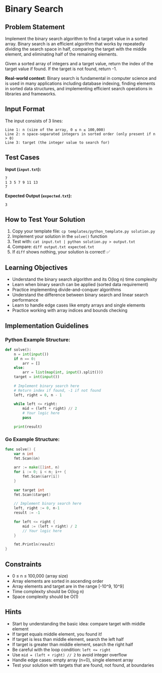 # Binary Search

## Problem Statement

Implement the binary search algorithm to find a target value in a sorted array. Binary search is an efficient algorithm that works by repeatedly dividing the search space in half, comparing the target with the middle element, and eliminating half of the remaining elements.

Given a sorted array of integers and a target value, return the index of the target value if found. If the target is not found, return -1.

**Real-world context**: Binary search is fundamental in computer science and is used in many applications including database indexing, finding elements in sorted data structures, and implementing efficient search operations in libraries and frameworks.

## Input Format

The input consists of 3 lines:
```
Line 1: n (size of the array, 0 ≤ n ≤ 100,000)
Line 2: n space-separated integers in sorted order (only present if n > 0)
Line 3: target (the integer value to search for)
```

## Test Cases
**Input (`input.txt`):**
```
7
1 3 5 7 9 11 13
7
```

**Expected Output (`expected.txt`):**
```
3
```

## How to Test Your Solution
1. Copy your template file: `cp templates/python_template.py solution.py`
2. Implement your solution in the `solve()` function
3. Test with: `cat input.txt | python solution.py > output.txt`
4. Compare: `diff output.txt expected.txt`
5. If `diff` shows nothing, your solution is correct! ✅

## Learning Objectives
- Understand the binary search algorithm and its O(log n) time complexity
- Learn when binary search can be applied (sorted data requirement)
- Practice implementing divide-and-conquer algorithms
- Understand the difference between binary search and linear search performance
- Learn to handle edge cases like empty arrays and single elements
- Practice working with array indices and bounds checking

## Implementation Guidelines
### Python Example Structure:
```python
def solve():
    n = int(input())
    if n == 0:
        arr = []
    else:
        arr = list(map(int, input().split()))
    target = int(input())
    
    # Implement binary search here
    # Return index if found, -1 if not found
    left, right = 0, n - 1
    
    while left <= right:
        mid = (left + right) // 2
        # Your logic here
        pass
    
    print(result)
```

### Go Example Structure:
```go
func solve() {
    var n int
    fmt.Scan(&n)
    
    arr := make([]int, n)
    for i := 0; i < n; i++ {
        fmt.Scan(&arr[i])
    }
    
    var target int
    fmt.Scan(&target)
    
    // Implement binary search here
    left, right := 0, n-1
    result := -1
    
    for left <= right {
        mid := (left + right) / 2
        // Your logic here
    }
    
    fmt.Println(result)
}
```

## Constraints
- 0 ≤ n ≤ 100,000 (array size)
- Array elements are sorted in ascending order
- Array elements and target are in the range [-10^9, 10^9]
- Time complexity should be O(log n)
- Space complexity should be O(1)

## Hints
- Start by understanding the basic idea: compare target with middle element
- If target equals middle element, you found it!
- If target is less than middle element, search the left half
- If target is greater than middle element, search the right half
- Be careful with the loop condition: `left <= right`
- Use `mid = (left + right) // 2` to avoid integer overflow
- Handle edge cases: empty array (n=0), single element array
- Test your solution with targets that are found, not found, at boundaries
